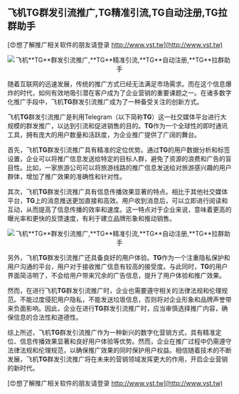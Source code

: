 ## **飞机**TG**群发引流推广,**TG**精准引流,**TG**自动注册,**TG**拉群助手**

[😍想了解推广相关软件的朋友请登录 http://www.vst.tw](http://www.vst.tw)

 <center><img src="https://vst.tw/MP4/tuiguang/png/7.png" alt="飞机**TG**群发引流推广,**TG**精准引流,**TG**自动注册,**TG**拉群助手"></center>

随着互联网的迅速发展，传统的推广方式已经无法满足市场需求。而在这个信息爆炸的时代，如何有效地吸引潜在客户成为了企业营销的重要课题之一。在诸多数字化推广手段中，飞机**TG**群发引流推广成为了一种备受关注的创新方式。

飞机**TG**群发引流推广是利用Telegram（以下简称**TG**）这一社交媒体平台进行大规模的群发推广，以达到引流和促进销售的目的。**TG**作为一个全球性的即时通讯工具，拥有庞大的用户数量和活跃度，为企业推广提供了广阔的舞台。

首先，飞机**TG**群发引流推广具有精准的定位优势。通过**TG**的用户数据分析和标签设置，企业可以将推广信息发送给特定的目标人群，避免了资源的浪费和广告的盲目性。比如，一家旅游公司可以将旅游线路的推广信息发送给对旅游感兴趣的用户群体，增加了推广效果的准确性和针对性。

其次，飞机**TG**群发引流推广具有信息传播效果显著的特点。相比于其他社交媒体平台，**TG**上的消息推送更加直接和高效。用户收到消息后，可以立即进行阅读和互动，从而提高了信息传播的效率和速度。这一特点对于企业来说，意味着更高的曝光率和更快的反馈速度，有利于建立品牌形象和推动销售。

 <center><img src="https://vst.tw/MP4/tuiguang/png/2.png" alt="飞机**TG**群发引流推广,**TG**精准引流,**TG**自动注册,**TG**拉群助手"></center>

另外，飞机**TG**群发引流推广还具备良好的用户体验。**TG**作为一个注重隐私保护和用户沟通的平台，用户对于接收推广信息有较高的接受度。与此同时，**TG**的用户界面简洁明了，不会给用户带来冗余的广告信息，提升了用户体验和推广效果。

然而，在进行飞机**TG**群发引流推广时，企业也需要遵守相关的法律法规和伦理规范。不能过度侵犯用户隐私，不能发送垃圾信息，否则将对企业形象和品牌声誉带来负面影响。因此，企业在进行**TG**群发引流推广时，应当审慎选择推广内容，确保信息的合法性和道德性。

综上所述，飞机**TG**群发引流推广作为一种新兴的数字化营销方式，具有精准定位、信息传播效果显著和良好用户体验等优势。然而，企业在推广过程中仍需遵守法律法规和伦理规范，以确保推广效果的同时保护用户权益。相信随着技术的不断发展，飞机**TG**群发引流推广将在未来的营销领域发挥更大的作用，开启企业营销的新时代。

[😍想了解推广相关软件的朋友请登录 http://www.vst.tw](http://www.vst.tw)



